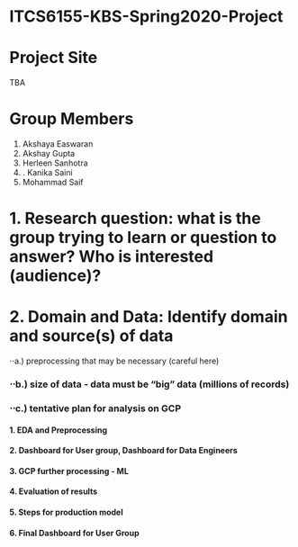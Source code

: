 # ITCS6155-KBS-Spring2020-Project

# Project Site
TBA

# Group Members
1. Akshaya Easwaran
2. Akshay Gupta
3. Herleen Sanhotra
4. . Kanika Saini
5. Mohammad Saif

# 1. Research question: what is the group trying to learn or question to answer? Who is interested (audience)?

# 2. Domain and Data: Identify domain and source(s) of data

 ⋅⋅a.) preprocessing that may be necessary (careful here)

### ⋅⋅b.) size of data - data must be “big” data (millions of records)

### ⋅⋅c.) tentative plan for analysis on GCP

   #### 1. EDA and Preprocessing

   #### 2. Dashboard for User group, Dashboard for Data Engineers

   #### 3. GCP further processing - ML

   #### 4. Evaluation of results

   #### 5. Steps for production model

   #### 6. Final Dashboard for User Group
